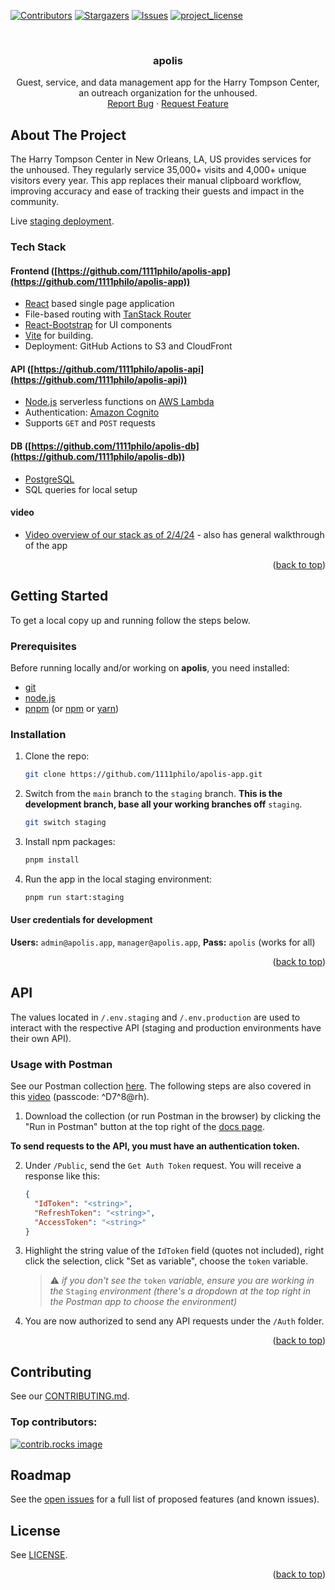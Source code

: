 <a id="readme-top"></a>

<!-- PROJECT SHIELDS -->
<!--
*** I'm using markdown "reference style" links for readability.
*** Reference links are enclosed in brackets [ ] instead of parentheses ( ).
*** See the bottom of this document for the declaration of the reference variables
*** for contributors-url, forks-url, etc. This is an optional, concise syntax you may use.
*** https://www.markdownguide.org/basic-syntax/#reference-style-links
-->
[![Contributors][contributors-shield]][contributors-url] [![Stargazers][stars-shield]][stars-url] [![Issues][issues-shield]][issues-url] [![project_license][license-shield]][license-url]


<!-- PROJECT LOGO -->
<br />
<div align="center">
  <!-- <a href="https://github.com/github_username/repo_name">
    <img src="images/logo.png" alt="Logo" width="80" height="80">
  </a> -->

<h3 align="center">apolis</h3>

  <p align="center">
    Guest, service, and data management app for the Harry Tompson Center, an outreach organization for the unhoused.
    <br />
    <a href="https://github.com/1111philo/apolis-app/issues/new?template=bug_report.md">Report Bug</a>
    &middot;
    <a href="https://github.com/1111philo/apolis-app/issues/new?template=feature_request.md">Request Feature</a>
  </p>
</div>


<!-- ABOUT THE PROJECT -->
## About The Project

The Harry Tompson Center in New Orleans, LA, US provides services for the unhoused. They regularly service 35,000+ visits and 4,000+ unique visitors every year. This app replaces their manual clipboard workflow, improving accuracy and ease of tracking their guests and impact in the community.

Live [staging deployment](https://apolis.dev/).

### Tech Stack

#### Frontend ([https://github.com/1111philo/apolis-app](https://github.com/1111philo/apolis-app))
- [React](https://react.dev/) based single page application
- File-based routing with [TanStack Router](https://tanstack.com/router/latest)
- [React-Bootstrap](https://react-bootstrap.github.io/) for UI components
- [Vite](https://vite.dev/) for building.
- Deployment: GitHub Actions to S3 and CloudFront

#### API ([https://github.com/1111philo/apolis-api](https://github.com/1111philo/apolis-api))
- [Node.js](https://nodejs.org/en) serverless functions on [AWS Lambda](https://aws.amazon.com/lambda/)
- Authentication: [Amazon Cognito](https://aws.amazon.com/pm/cognito/)
- Supports `GET` and `POST` requests

#### DB ([https://github.com/1111philo/apolis-db](https://github.com/1111philo/apolis-db))
- [PostgreSQL](https://www.postgresql.org/)
- SQL queries for local setup
#### video
- [Video overview of our stack as of 2/4/24](https://us06web.zoom.us/rec/share/L3O6v3vV6wljV0SJz87CeLvevRfK3V4z4Y5GlkSzXD4QPnjrApQiDk4xtUni1krd.2k59v7DioKcRWm9H) - also has general walkthrough of the app

<p align="right">(<a href="#readme-top">back to top</a>)</p>



<!-- GETTING STARTED -->
## Getting Started

To get a local copy up and running follow the steps below.

### Prerequisites

Before running locally and/or working on **apolis**, you need installed:
- [git](https://git-scm.com/downloads)
- [node.js](https://nodejs.org/en/download)
- [pnpm](https://pnpm.io/installation) (or [npm](https://docs.npmjs.com/downloading-and-installing-node-js-and-npm) or [yarn](https://yarnpkg.com/getting-started/install))

### Installation

1. Clone the repo:
   ```sh
   git clone https://github.com/1111philo/apolis-app.git
   ```
2. Switch from the `main` branch to the `staging` branch. **This is the development branch, base all your working branches off** `staging`.
    ```sh
    git switch staging
    ```
3. Install npm packages:
   ```sh
   pnpm install
   ```
4. Run the app in the local staging environment:
   ```sh
   pnpm run start:staging
   ```

#### User credentials for development

**Users:** `admin@apolis.app`, `manager@apolis.app`,
**Pass:** `apolis` (works for all)

<p align="right">(<a href="#readme-top">back to top</a>)</p>



<!-- INFO ON API -->
## API

The values located in `/.env.staging` and `/.env.production` are used to interact with the respective API (staging and production environments have their own API).

### Usage with Postman

See our Postman collection [here](https://docs.apolis.dev/).
The following steps are also covered in this [video](https://us06web.zoom.us/rec/share/z2HiTTEZ5q0Ebchj-eEwUpbwNeTWVv6TnLPBe8u3Z3VlvmbKriY4KUcyPHM7JK2K.RXsD-qNqN_CbaS6z) (passcode: \^D7^8@rh).

1. Download the collection (or run Postman in the browser) by clicking the "Run in Postman" button at the top right of the [docs page](https://docs.apolis.dev/).

**To send requests to the API, you must have an authentication token.**

2. Under `/Public`, send the `Get Auth Token` request. You will receive a response like this:
    ```json
    {
      "IdToken": "<string>",
      "RefreshToken": "<string>",
      "AccessToken": "<string>"
    }
    ```
3. Highlight the string value of the `IdToken` field (quotes not included), right click the selection, click "Set as variable", choose the `token` variable.
    > ⚠️ *if you don't see the* `token` *variable, ensure you are working in the* `Staging` *environment (there's a dropdown at the top right in the Postman app to choose the environment)*
4. You are now authorized to send any API requests under the `/Auth` folder.

<p align="right">(<a href="#readme-top">back to top</a>)</p>


<!-- CONTRIBUTING -->
## Contributing

See our [CONTRIBUTING.md](https://github.com/1111philo/apolis-app/blob/main/CONTRIBUTING.md).


### Top contributors:

<a href="https://github.com/1111philo/apolis-app/graphs/contributors">
  <img src="https://contrib.rocks/image?repo=1111philo/apolis-app" alt="contrib.rocks image" />
</a>


<!-- ROADMAP -->
## Roadmap

See the [open issues](https://github.com/1111philo/apolis-app/issues) for a full list of proposed features (and known issues).




<!-- LICENSE -->
## License

See [LICENSE](https://github.com/1111philo/apolis-app/blob/main/LICENSE).

<p align="right">(<a href="#readme-top">back to top</a>)</p>


<!-- MARKDOWN LINKS -->
<!-- https://www.markdownguide.org/basic-syntax/#reference-style-links -->
[contributors-shield]: https://img.shields.io/github/contributors/1111philo/apolis-app.svg?style=for-the-badge
[contributors-url]: https://github.com/1111philo/apolis-app/graphs/contributors
[stars-shield]: https://img.shields.io/github/stars/1111philo/apolis-app.svg?style=for-the-badge
[stars-url]: https://github.com/1111philo/apolis-app/stargazers
[issues-shield]: https://img.shields.io/github/issues/1111philo/apolis-app.svg?style=for-the-badge
[issues-url]: https://github.com/1111philo/apolis-app/issues
[license-shield]: https://img.shields.io/github/license/1111philo/apolis-app.svg?style=for-the-badge
[license-url]: https://github.com/1111philo/apolis-app/blob/master/LICENSE.txt
[product-screenshot]: images/screenshot.png

[React.js]: https://img.shields.io/badge/React-20232A?style=for-the-badge&logo=react&logoColor=61DAFB
[React-url]: https://reactjs.org/
[React-bootstrap.com]: https://img.shields.io/badge/React-Bootstrap?style=for-the-badge&logo=reactbootstrap&color=%23712DF9
[React-bootstrap-url]: https://react-bootstrap.github.io/
[postgres-badge]: https://img.shields.io/badge/Postgres-%2523316192.svg?style=for-the-badge&logo=postgresql&logoColor=white&color=%234169E1
[postgres-url]: https://www.postgresql.org/
[github-actions-badge]: https://img.shields.io/badge/GitHub_Actions-2088FF?style=for-the-badge&logo=githubactions&logoColor=white&color=%232088FF
[github-actions-url]: https://github.com/features/actions